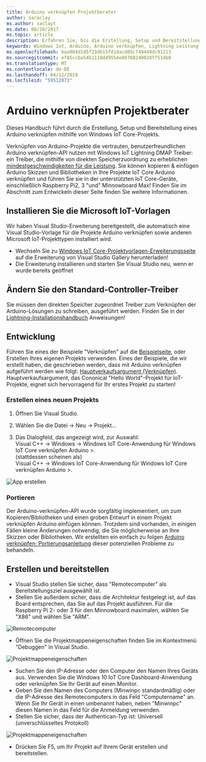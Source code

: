 ```yaml
---
title: Arduino verknüpfen Projektberater
author: saraclay
ms.author: saclayt
ms.date: 08/28/2017
ms.topic: article
description: Erfahren Sie, bis die Erstellung, Setup und Bereitstellung eines Arduino verknüpfen mithilfe von Windows IoT Core-Projekts.
keywords: Windows Iot, Arduino, Arduino verknüpfen, Lightning Leistung zu erzielen, Visual Studio
ms.openlocfilehash: baa904d1d5f23db15fd1dacd05c749449dc91213
ms.sourcegitcommit: ef85ccba54b1118d49554e88768240020ff514b0
ms.translationtype: MT
ms.contentlocale: de-DE
ms.lasthandoff: 04/11/2019
ms.locfileid: "59512873"
---
```

# <a name="arduino-wiring-project-guide"></a>Arduino verknüpfen Projektberater

Dieses Handbuch führt durch die Erstellung, Setup und Bereitstellung eines Arduino verknüpfen mithilfe von Windows IoT Core-Projekts.

Verknüpfen von Arduino-Projekte die vertrauten, benutzerfreundlichen Arduino verknüpfen-API nutzen mit Windows IoT Lightning DMAP Treiber: ein Treiber, die mithilfe von direkten Speicherzuordnung zu erheblichen [mindestgeschwindigkeiten für die Leistung](../develop-your-app/LightningPerformance.md). Sie können kopieren & einfügen Arduino Skizzen und Bibliotheken in Ihre Projekte IoT Core Arduino verknüpfen und führen Sie sie in der unterstützten IoT Core-Geräte, einschließlich Raspberry Pi2, 3 "und" Minnowboard Max! Finden Sie im Abschnitt zum Entwickeln dieser Seite finden Sie weitere Informationen.

## <a name="install-the-microsoft-iot-templates"></a>Installieren Sie die Microsoft IoT-Vorlagen

Wir haben Visual Studio-Erweiterung bereitgestellt, die automatisch eine Visual Studio-Vorlage für die Projekte Arduino verknüpfen sowie anderen Microsoft IoT-Projekttypen installiert wird. 

- Wechseln Sie zu [Windows IoT Core-Projektvorlagen-Erweiterungsseite](https://go.microsoft.com/fwlink/?linkid=847472) auf die Erweiterung von Visual Studio Gallery herunterladen!
- Die Erweiterung installieren und starten Sie Visual Studio neu, wenn er wurde bereits geöffnet

## <a name="change-the-default-controller-driver"></a>Ändern Sie den Standard-Controller-Treiber

Sie müssen den direkten Speicher zugeordnet Treiber zum Verknüpfen der Arduino-Lösungen zu schreiben, ausgeführt werden. Finden Sie in der [Lightning-Installationshandbuch](../develop-your-app/LightningSetup.md) Anweisungen!

## <a name="develop"></a>Entwicklung
Führen Sie eines der Beispiele "Verknüpfen" auf die [Beispielseite](https://developer.microsoft.com/en-us/windows/iot/samples), oder Erstellen Ihres eigenen Projekts verwenden. Eines der Beispiele, die wir erstellt haben, die geschrieben werden, dass mit Arduino verknüpfen aufgeführt werden wie folgt: [Hauptverkaufsargument (Verknüpfen)](https://developer.microsoft.com/en-us/windows/iot/samples/helloblinkybackgroundwiring). Hauptverkaufsargument, das Cononical "Hello World"-Projekt für IoT-Projekte, eignet sich hervorragend für Ihr erstes Projekt zu starten!

### <a name="create-a-new-project"></a>Erstellen eines neuen Projekts
1. Öffnen Sie Visual Studio.

2. Wählen Sie die Datei -> Neu -> Projekt...

3. Das Dialogfeld, das angezeigt wird, zur Auswahl:  
Visual C++ -> Windows -> Windows IoT Core-Anwendung für Windows IoT Core verknüpfen Arduino >.  
(stattdessen scheinen als)  
Visual C++ -> Windows IoT Core-Anwendung für Windows IoT Core verknüpfen Arduino >. 


![App erstellen](../media/ArduinoWiring/appcreate.png)

### <a name="porting"></a>Portieren

Der Arduino-verknüpfen-API wurde sorgfältig implementiert, um zum Kopieren/Bibliotheken und einen groben Entwurf in einem Projekt verknüpfen Arduino einfügen können. Trotzdem sind vorhanden, in einigen Fällen kleine Änderungen notwendig, die Sie möglicherweise an Ihre Skizzen oder Bibliotheken. Wir erstellten ein einfach zu folgen [Arduino verknüpfen: Portierungsanleitung](ArduinoWiringPortingGuide.md) dieser potenziellen Probleme zu behandeln.

## <a name="build-and-deploy"></a>Erstellen und bereitstellen

- Visual Studio stellen Sie sicher, dass "Remotecomputer" als Bereitstellungsziel ausgewählt ist.
- Stellen Sie außerdem sicher, dass die Architektur festgelegt ist, auf das Board entsprechen, das Sie auf das Projekt ausführen. Für die Raspberry Pi 2- oder 3 für den Minnowboard maximalen, wählen Sie "X86" und wählen Sie "ARM".

![Remotecomputer](../media/ArduinoWiring/wiringapp_remotemachine.png)

- Öffnen Sie die Projektmappeneigenschaften finden Sie im Kontextmenü "Debuggen" in Visual Studio.

![Projektmappeneigenschaften](../media/ArduinoWiring/wiringapp_properties.png)

- Suchen Sie den IP-Adresse oder den Computer den Namen Ihres Geräts aus. Verwenden Sie die Windows 10 IoT Core Dashboard-Anwendung oder verknüpfen Sie Ihr Gerät auf einen Monitor.
- Geben Sie den Namen des Computers (Minwinpc standardmäßig) oder die IP-Adresse des Remotecomputers in das Feld "Computername" an. Wenn Sie Ihr Gerät in einen umbenannt haben, neben "Minwinpc" diesen Namen in das Feld für die Anmeldung verwenden.
- Stellen Sie sicher, dass der Authentican-Typ ist: Universell (unverschlüsseltes Protokoll)

![Projektmappeneigenschaften](../media/ArduinoWiring/wiringapp_properties2.png)

- Drücken Sie F5, um Ihr Projekt auf Ihrem Gerät erstellen und bereitstellen.
